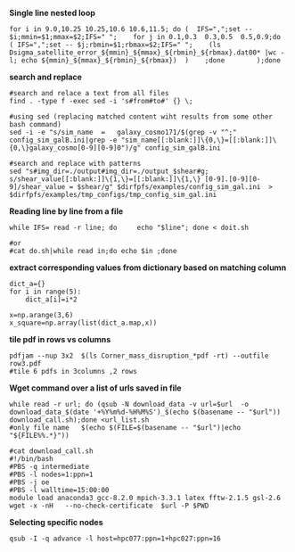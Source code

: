 **Single line nested loop**
```shell
for i in 9.0,10.25 10.25,10.6 10.6,11.5; do (  IFS=",";set -- $i;mmin=$1;mmax=$2;IFS=" ";    for j in 0.1,0.3  0.3,0.5  0.5,0.9;do   ( IFS=",";set -- $j;rbmin=$1;rbmax=$2;IFS=" ";    (ls Dsigma_satellite_error_${mmin}_${mmax}_${rbmin}_${rbmax}.dat00* |wc -l; echo ${mmin}_${mmax}_${rbmin}_${rbmax})  )    ;done        );done
```
**search and replace**
```shell
#search and relace a text from all files
find . -type f -exec sed -i 's#from#to#' {} \;

#using sed (replacing matched content wiht results from some other bash command)
sed -i -e "s/sim_name  =   galaxy_cosmo171/$(grep -v "^;" config_sim_galB.ini|grep -e "sim_name[[:blank:]]\{0,\}=[[:blank:]]\{0,\}galaxy_cosmo[0-9][0-9]0")/g" config_sim_galB.ini

#search and replace with patterns
sed "s#img_dir=./output#img_dir=./output_$shear#g; s/shear_value[[:blank:]]\{1,\}=[[:blank:]]\{1,\} [0-9].[0-9][0-9]/shear_value = $shear/g" $dirfpfs/examples/config_sim_gal.ini  > $dirfpfs/examples/tmp_configs/tmp_config_sim_gal.ini
```

**Reading line by line from a file**
```shell
while IFS= read -r line; do     echo "$line"; done < doit.sh

#or
#cat do.sh|while read in;do echo $in ;done
```


**extract corresponding values from dictionary based on matching column**
```
dict_a={}
for i in range(5):
    dict_a[i]=i*2

x=np.arange(3,6)
x_square=np.array(list(dict_a.map,x))
```

**tile pdf in rows vs columns**
```shell
pdfjam --nup 3x2  $(ls Corner_mass_disruption_*pdf -rt) --outfile row3.pdf
#tile 6 pdfs in 3columns ,2 rows
```


**Wget command over a list of urls saved in file**
```shell
while read -r url; do (qsub -N download_data -v url=$url  -o download_data_$(date '+%Y%m%d-%H%M%S')_$(echo $(basename -- "$url"))  download_call.sh);done <url_list.sh
#only file name   $(echo $(FILE=$(basename -- "$url")|echo "${FILE%%.*}"))

#cat download_call.sh
#!/bin/bash
#PBS -q intermediate
#PBS -l nodes=1:ppn=1
#PBS -j oe
#PBS -l walltime=15:00:00
module load anaconda3 gcc-8.2.0 mpich-3.3.1 latex fftw-2.1.5 gsl-2.6
wget -x -nH   --no-check-certificate  $url -P $PWD
```

**Selecting specific nodes**

```qsub -I -q advance -l host=hpc077:ppn=1+hpc027:ppn=16```

<!--- 
# How to write in Readme.md

README.md writing sytle [help](https://docs.github.com/en/get-started/writing-on-github/getting-started-with-writing-and-formatting-on-github/basic-writing-and-formatting-syntax#section-links)

**This is bold text**	This is bold text

*This text is italicized*	This text is italicized

~~This was mistaken text~~	This was mistaken text

**This text is _extremely_ important**	This text is extremely important

***All this text is important***	All this text is important
 --->
